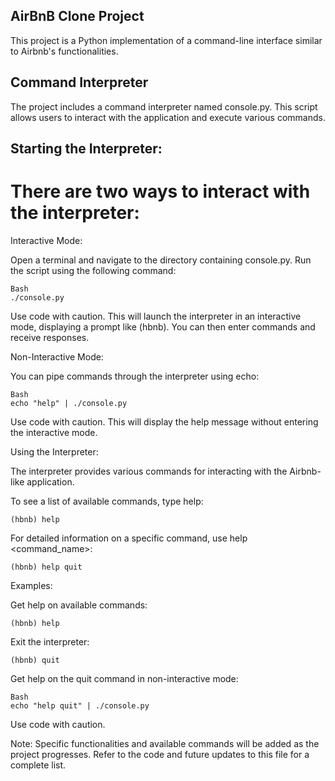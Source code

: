 ## AirBnB Clone Project
This project is a Python implementation of a command-line interface similar to Airbnb's functionalities.

## Command Interpreter
The project includes a command interpreter named console.py. This script allows users to interact with the application and execute various commands.

## Starting the Interpreter:

# There are two ways to interact with the interpreter:

  Interactive Mode:

  Open a terminal and navigate to the directory containing console.py.
  Run the script using the following command:
  
    Bash
    ./console.py
    
  Use code with caution.
  This will launch the interpreter in an interactive mode, displaying a prompt like (hbnb). You can then enter commands and receive responses.

  Non-Interactive Mode:

  You can pipe commands through the interpreter using echo:
  
    Bash
    echo "help" | ./console.py

  Use code with caution.
  This will display the help message without entering the interactive mode.

  Using the Interpreter:

  The interpreter provides various commands for interacting with the Airbnb-like application.

  To see a list of available commands, type help:

    (hbnb) help
    
  For detailed information on a specific command, use help <command_name>:

    (hbnb) help quit
    
  Examples:

  Get help on available commands:

    (hbnb) help
    
  Exit the interpreter:

    (hbnb) quit
    
  Get help on the quit command in non-interactive mode:

    Bash
    echo "help quit" | ./console.py
    
  Use code with caution.
  
Note: Specific functionalities and available commands will be added as the project progresses. Refer to the code and future updates to this file for a complete list.
